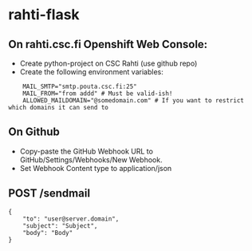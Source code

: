 # rahti-flask

## On rahti.csc.fi Openshift Web Console:
- Create python-project on CSC Rahti (use github repo)
- Create the following environment variables:
```
    MAIL_SMTP="smtp.pouta.csc.fi:25"
    MAIL_FROM="from addd" # Must be valid-ish!
    ALLOWED_MAILDOMAIN="@somedomain.com" # If you want to restrict which domains it can send to
```

## On Github
- Copy-paste the GitHub Webhook URL to GitHub/Settings/Webhooks/New Webhook. 
- Set Webhook Content type to application/json

## POST /sendmail
```
{ 
    "to": "user@server.domain", 
    "subject": "Subject", 
    "body": "Body" 
}